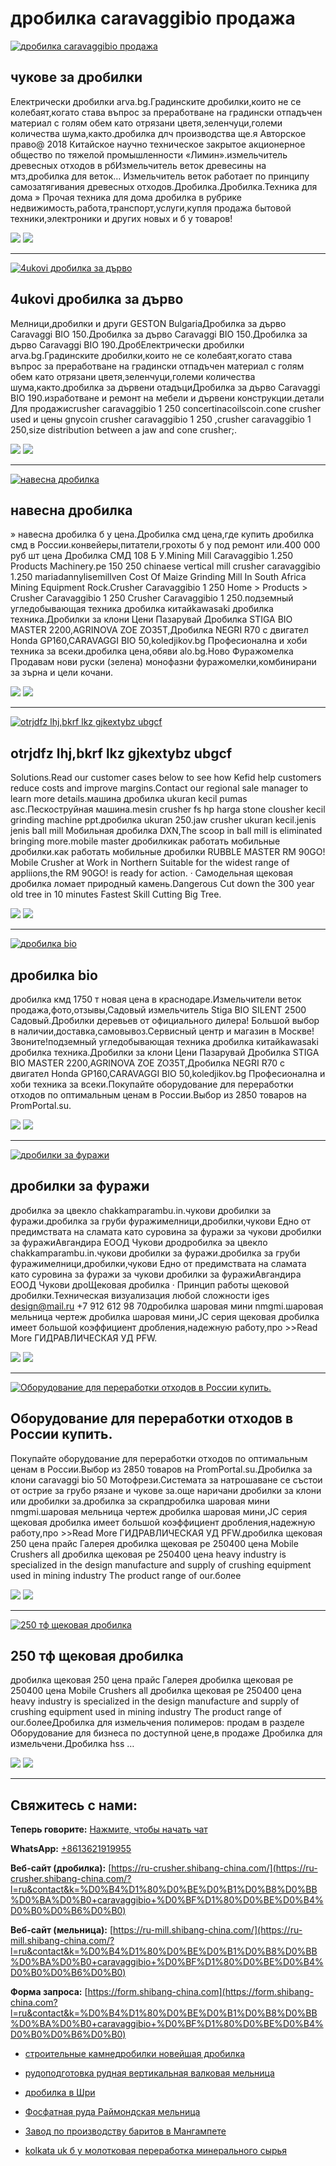 # дробилка caravaggibio продажа

<a href="https://swt.shibang-china.com/?l=ru&img&k=%D0%B4%D1%80%D0%BE%D0%B1%D0%B8%D0%BB%D0%BA%D0%B0+caravaggibio+%D0%BF%D1%80%D0%BE%D0%B4%D0%B0%D0%B6%D0%B0" target="_blank">![дробилка caravaggibio продажа](http://static.shibang-china.com/all-800x300/1060.jpg)</a>

## чукове за дробилки
Електрически дробилки arva.bg.Градинските дробилки,които не се колебаят,когато става въпрос за преработване на градински отпадъчен материал с голям обем като отрязани цветя,зеленчуци,големи количества шума,както.дробилка длч производства ще.я Авторское право@ 2018 Китайское научно техническое закрытое акционерное общество по тяжелой промышленности &#171;Лимин&#187;.измельчитель древесных отходов в рбИзмельчитель веток древесины на мтз,дробилка для веток… Измельчитель веток работает по принципу самозатягивания древесных отходов.Дробилка.Дробилка.Техника для дома &#187; Прочая техника для дома дробилка в рубрике недвижимость,работа,транспорт,услуги,купля продажа бытовой техники,электроники и других новых и б у товаров!


<a href="https://whatsapp.shibangsoft.com/WhatsApp.php" target="_blank" title="WhatsApp">![](http://static.shibang-china.com/icon/whatsapp.png)</a> <a href="https://swt.shibang-china.com/?l=ru&icon&k=%D0%B4%D1%80%D0%BE%D0%B1%D0%B8%D0%BB%D0%BA%D0%B0+caravaggibio+%D0%BF%D1%80%D0%BE%D0%B4%D0%B0%D0%B6%D0%B0" target="_blank">![](http://static.shibang-china.com/icon/chat-ru.png)</a>

---

<a href="https://swt.shibang-china.com/?l=ru&img&k=%D0%B4%D1%80%D0%BE%D0%B1%D0%B8%D0%BB%D0%BA%D0%B0+caravaggibio+%D0%BF%D1%80%D0%BE%D0%B4%D0%B0%D0%B6%D0%B0" target="_blank">![4ukovi дробилка за дърво](http://static.shibang-china.com/all-800x300/785.jpg)</a>

## 4ukovi дробилка за дърво
Мелници,дробилки и други  GESTON BulgariaДробилка за дърво Caravaggi BIO 150.Дробилка за дърво Caravaggi BIO 150.Дробилка за дърво Caravaggi BIO 190.ДробЕлектрически дробилки arva.bg.Градинските дробилки,които не се колебаят,когато става въпрос за преработване на градински отпадъчен материал с голям обем като отрязани цветя,зеленчуци,големи количества шума,както.дробилка за дървени отадъциДробилка за дърво Caravaggi BIO 190.изработване и ремонт на мебели и дървени конструкции.детали Для продажиcrusher caravaggibio 1 250 concertinacoilscoin.cone crusher used и цены gnycoin crusher caravaggibio 1 250 ,crusher caravaggibio 1 250,size distribution between a jaw and cone crusher;.


<a href="https://whatsapp.shibangsoft.com/WhatsApp.php" target="_blank" title="WhatsApp">![](http://static.shibang-china.com/icon/whatsapp.png)</a> <a href="https://swt.shibang-china.com/?l=ru&icon&k=%D0%B4%D1%80%D0%BE%D0%B1%D0%B8%D0%BB%D0%BA%D0%B0+caravaggibio+%D0%BF%D1%80%D0%BE%D0%B4%D0%B0%D0%B6%D0%B0" target="_blank">![](http://static.shibang-china.com/icon/chat-ru.png)</a>

---

<a href="https://swt.shibang-china.com/?l=ru&img&k=%D0%B4%D1%80%D0%BE%D0%B1%D0%B8%D0%BB%D0%BA%D0%B0+caravaggibio+%D0%BF%D1%80%D0%BE%D0%B4%D0%B0%D0%B6%D0%B0" target="_blank">![навесна дробилка](http://static.shibang-china.com/all-800x300/938.jpg)</a>

## навесна дробилка
&#187; навесна дробилка б у цена.Дробилка смд цена,где купить дробилка смд в России.конвейеры,питатели,грохоты б у под ремонт или.400 000 руб шт цена Дробилка СМД 108 Б У.Mining Mill Caravaggibio 1.250 Products Machinery.pe 150 250 chinaese vertical mill crusher caravaggibio 1.250 mariadannylisemillven Cost Of Maize Grinding Mill In South Africa Mining Equipment Rock.Crusher Caravaggibio 1 250 Home &gt; Products &gt; Crusher Caravaggibio 1 250 Crusher Caravaggibio 1 250.подземный угледобывающая техника дробилка китайkawasaki дробилка техника.Дробилки за клони Цени Пазарувай Дробилка STIGA BIO MASTER 2200,AGRINOVA ZOE ZO35Т,Дробилка NEGRI R70 с двигател Honda GP160,CARAVAGGI BIO 50,koledjikov.bg Професионална и хоби техника за всеки.дробилка цена,обяви alo.bg.Ново Фуражомелка Продавам нови руски (зелена) монофазни фуражомелки,комбинирани за зърна и цели кочани.


<a href="https://whatsapp.shibangsoft.com/WhatsApp.php" target="_blank" title="WhatsApp">![](http://static.shibang-china.com/icon/whatsapp.png)</a> <a href="https://swt.shibang-china.com/?l=ru&icon&k=%D0%B4%D1%80%D0%BE%D0%B1%D0%B8%D0%BB%D0%BA%D0%B0+caravaggibio+%D0%BF%D1%80%D0%BE%D0%B4%D0%B0%D0%B6%D0%B0" target="_blank">![](http://static.shibang-china.com/icon/chat-ru.png)</a>

---

<a href="https://swt.shibang-china.com/?l=ru&img&k=%D0%B4%D1%80%D0%BE%D0%B1%D0%B8%D0%BB%D0%BA%D0%B0+caravaggibio+%D0%BF%D1%80%D0%BE%D0%B4%D0%B0%D0%B6%D0%B0" target="_blank">![otrjdfz lhj,bkrf lkz gjkextybz ubgcf](http://static.shibang-china.com/all-800x300/669.jpg)</a>

## otrjdfz lhj,bkrf lkz gjkextybz ubgcf
Solutions.Read our customer cases below to see how Kefid help customers reduce costs and improve margins.Contact our regional sale manager to learn more details.машина дробилка ukuran kecil pumas asc.Пескоструйная машина.mesin crusher fs hp harga stone clousher kecil grinding machine ppt.дробилка ukuran 250.jaw crusher ukuran kecil.jenis jenis ball mill Мобильная дробилка DXN,The scoop in ball mill is eliminated bringing more.mobile master дробилкикак работать мобильные дробилки.как работать мобильные дробилки RUBBLE MASTER RM 90GO! Mobile Crusher at Work in Northern Suitable for the widest range of appliions,the RM 90GO! is ready for action.&nbsp;&#0183;&#32;Самодельная щековая дробилка ломает природный камень.Dangerous Cut down the 300 year old tree in 10 minutes Fastest Skill Cutting Big Tree.


<a href="https://whatsapp.shibangsoft.com/WhatsApp.php" target="_blank" title="WhatsApp">![](http://static.shibang-china.com/icon/whatsapp.png)</a> <a href="https://swt.shibang-china.com/?l=ru&icon&k=%D0%B4%D1%80%D0%BE%D0%B1%D0%B8%D0%BB%D0%BA%D0%B0+caravaggibio+%D0%BF%D1%80%D0%BE%D0%B4%D0%B0%D0%B6%D0%B0" target="_blank">![](http://static.shibang-china.com/icon/chat-ru.png)</a>

---

<a href="https://swt.shibang-china.com/?l=ru&img&k=%D0%B4%D1%80%D0%BE%D0%B1%D0%B8%D0%BB%D0%BA%D0%B0+caravaggibio+%D0%BF%D1%80%D0%BE%D0%B4%D0%B0%D0%B6%D0%B0" target="_blank">![дробилка bio](http://static.shibang-china.com/all-800x300/557.jpg)</a>

## дробилка bio
дробилка кмд 1750 т новая цена в краснодаре.Измельчители веток продажа,фото,отзывы,Садовый измельчитель Stiga BIO SILENT 2500 Садовый.Дробилки деревьев от официального дилера! Большой выбор в наличии,доставка,самовывоз.Сервисный центр и магазин в Москве! Звоните!подземный угледобывающая техника дробилка китайkawasaki дробилка техника.Дробилки за клони Цени Пазарувай Дробилка STIGA BIO MASTER 2200,AGRINOVA ZOE ZO35Т,Дробилка NEGRI R70 с двигател Honda GP160,CARAVAGGI BIO 50,koledjikov.bg Професионална и хоби техника за всеки.Покупайте оборудование для переработки отходов по оптимальным ценам в России.Выбор из 2850 товаров на PromPortal.su.


<a href="https://whatsapp.shibangsoft.com/WhatsApp.php" target="_blank" title="WhatsApp">![](http://static.shibang-china.com/icon/whatsapp.png)</a> <a href="https://swt.shibang-china.com/?l=ru&icon&k=%D0%B4%D1%80%D0%BE%D0%B1%D0%B8%D0%BB%D0%BA%D0%B0+caravaggibio+%D0%BF%D1%80%D0%BE%D0%B4%D0%B0%D0%B6%D0%B0" target="_blank">![](http://static.shibang-china.com/icon/chat-ru.png)</a>

---

<a href="https://swt.shibang-china.com/?l=ru&img&k=%D0%B4%D1%80%D0%BE%D0%B1%D0%B8%D0%BB%D0%BA%D0%B0+caravaggibio+%D0%BF%D1%80%D0%BE%D0%B4%D0%B0%D0%B6%D0%B0" target="_blank">![дробилки за фуражи](http://static.shibang-china.com/all-800x300/445.jpg)</a>

## дробилки за фуражи
дробилка эа цвекло chakkamparambu.in.чукови дробилки за фуражи.дробилка за груби фуражимелници,дробилки,чукови Едно от предимствата на сламата като суровина за фуражи за чукови дробилки за фуражиАвгандира ЕООД Чукови дродробилка эа цвекло chakkamparambu.in.чукови дробилки за фуражи.дробилка за груби фуражимелници,дробилки,чукови Едно от предимствата на сламата като суровина за фуражи за чукови дробилки за фуражиАвгандира ЕООД Чукови дроЩековая дробилка&nbsp;&#0183;&#32;Принцип работы щековой дробилки.Техническая визуализация любой сложности iges design@mail.ru +7 912 612 98 70дробилка шаровая мини nmgmi.шаровая мельница чертеж дробилка шаровая мини,JC серия щековая дробилка имеет большой коэффициент дробления,надежную работу,про &gt;&gt;Read More ГИДРАВЛИЧЕСКАЯ УД PFW.


<a href="https://whatsapp.shibangsoft.com/WhatsApp.php" target="_blank" title="WhatsApp">![](http://static.shibang-china.com/icon/whatsapp.png)</a> <a href="https://swt.shibang-china.com/?l=ru&icon&k=%D0%B4%D1%80%D0%BE%D0%B1%D0%B8%D0%BB%D0%BA%D0%B0+caravaggibio+%D0%BF%D1%80%D0%BE%D0%B4%D0%B0%D0%B6%D0%B0" target="_blank">![](http://static.shibang-china.com/icon/chat-ru.png)</a>

---

<a href="https://swt.shibang-china.com/?l=ru&img&k=%D0%B4%D1%80%D0%BE%D0%B1%D0%B8%D0%BB%D0%BA%D0%B0+caravaggibio+%D0%BF%D1%80%D0%BE%D0%B4%D0%B0%D0%B6%D0%B0" target="_blank">![Оборудование для переработки отходов в России купить.](http://static.shibang-china.com/all-800x300/164.jpg)</a>

## Оборудование для переработки отходов в России купить.
Покупайте оборудование для переработки отходов по оптимальным ценам в России.Выбор из 2850 товаров на PromPortal.su.Дробилка за клони caravaggi bio 50 Мотофрези.Системата за натрошаване се състои от острие за грубо рязане и чукове за.още наричани дробилки за клони или дробилки за.дробилка за скрапдробилка шаровая мини nmgmi.шаровая мельница чертеж дробилка шаровая мини,JC серия щековая дробилка имеет большой коэффициент дробления,надежную работу,про &gt;&gt;Read More ГИДРАВЛИЧЕСКАЯ УД PFW.дробилка щековая 250 цена прайс Галерея дробилка щековая ре 250400 цена Mobile Crushers all дробилка щековая ре 250400 цена heavy industry is specialized in the design manufacture and supply of crushing equipment used in mining industry The product range of our.более


<a href="https://whatsapp.shibangsoft.com/WhatsApp.php" target="_blank" title="WhatsApp">![](http://static.shibang-china.com/icon/whatsapp.png)</a> <a href="https://swt.shibang-china.com/?l=ru&icon&k=%D0%B4%D1%80%D0%BE%D0%B1%D0%B8%D0%BB%D0%BA%D0%B0+caravaggibio+%D0%BF%D1%80%D0%BE%D0%B4%D0%B0%D0%B6%D0%B0" target="_blank">![](http://static.shibang-china.com/icon/chat-ru.png)</a>

---

<a href="https://swt.shibang-china.com/?l=ru&img&k=%D0%B4%D1%80%D0%BE%D0%B1%D0%B8%D0%BB%D0%BA%D0%B0+caravaggibio+%D0%BF%D1%80%D0%BE%D0%B4%D0%B0%D0%B6%D0%B0" target="_blank">![250 тф щековая дробилка](http://static.shibang-china.com/all-800x300/737.jpg)</a>

## 250 тф щековая дробилка
дробилка щековая 250 цена прайс Галерея дробилка щековая ре 250400 цена Mobile Crushers all дробилка щековая ре 250400 цена heavy industry is specialized in the design manufacture and supply of crushing equipment used in mining industry The product range of our.болееДробилка для измельчения полимеров: продам в разделе Оборудование для бизнеса по доступной цене,в продаже Дробилка для измельчени.Дробилка hss …

<a href="https://whatsapp.shibangsoft.com/WhatsApp.php" target="_blank" title="WhatsApp">![](http://static.shibang-china.com/icon/whatsapp.png)</a> <a href="https://swt.shibang-china.com/?l=ru&icon&k=%D0%B4%D1%80%D0%BE%D0%B1%D0%B8%D0%BB%D0%BA%D0%B0+caravaggibio+%D0%BF%D1%80%D0%BE%D0%B4%D0%B0%D0%B6%D0%B0" target="_blank">![](http://static.shibang-china.com/icon/chat-ru.png)</a>

---
## Свяжитесь с нами:

**Теперь говорите:** [Нажмите, чтобы начать чат](https://swt.shibang-china.com?l=ru&contact&k=%D0%B4%D1%80%D0%BE%D0%B1%D0%B8%D0%BB%D0%BA%D0%B0+caravaggibio+%D0%BF%D1%80%D0%BE%D0%B4%D0%B0%D0%B6%D0%B0)

**WhatsApp:**  [+8613621919955](https://whatsapp.shibangsoft.com/WhatsApp.php)

**Веб-сайт (дробилка):** [https://ru-crusher.shibang-china.com/](https://ru-crusher.shibang-china.com/?l=ru&contact&k=%D0%B4%D1%80%D0%BE%D0%B1%D0%B8%D0%BB%D0%BA%D0%B0+caravaggibio+%D0%BF%D1%80%D0%BE%D0%B4%D0%B0%D0%B6%D0%B0)

**Веб-сайт (мельница):** [https://ru-mill.shibang-china.com/](https://ru-mill.shibang-china.com/?l=ru&contact&k=%D0%B4%D1%80%D0%BE%D0%B1%D0%B8%D0%BB%D0%BA%D0%B0+caravaggibio+%D0%BF%D1%80%D0%BE%D0%B4%D0%B0%D0%B6%D0%B0)

**Форма запроса:** [https://form.shibang-china.com](https://form.shibang-china.com?l=ru&contact&k=%D0%B4%D1%80%D0%BE%D0%B1%D0%B8%D0%BB%D0%BA%D0%B0+caravaggibio+%D0%BF%D1%80%D0%BE%D0%B4%D0%B0%D0%B6%D0%B0)

* [строительные камнедробилки новейшая дробилка](../122/%D1%81%D1%82%D1%80%D0%BE%D0%B8%D1%82%D0%B5%D0%BB%D1%8C%D0%BD%D1%8B%D0%B5%20%D0%BA%D0%B0%D0%BC%D0%BD%D0%B5%D0%B4%D1%80%D0%BE%D0%B1%D0%B8%D0%BB%D0%BA%D0%B8%20%D0%BD%D0%BE%D0%B2%D0%B5%D0%B9%D1%88%D0%B0%D1%8F%20%D0%B4%D1%80%D0%BE%D0%B1%D0%B8%D0%BB%D0%BA%D0%B0.md)

* [рудоподготовка рудная вертикальная валковая мельница](../124/%D1%80%D1%83%D0%B4%D0%BE%D0%BF%D0%BE%D0%B4%D0%B3%D0%BE%D1%82%D0%BE%D0%B2%D0%BA%D0%B0%20%D1%80%D1%83%D0%B4%D0%BD%D0%B0%D1%8F%20%D0%B2%D0%B5%D1%80%D1%82%D0%B8%D0%BA%D0%B0%D0%BB%D1%8C%D0%BD%D0%B0%D1%8F%20%D0%B2%D0%B0%D0%BB%D0%BA%D0%BE%D0%B2%D0%B0%D1%8F%20%D0%BC%D0%B5%D0%BB%D1%8C%D0%BD%D0%B8%D1%86%D0%B0.md)

* [дробилка в Шри](../125/%D0%B4%D1%80%D0%BE%D0%B1%D0%B8%D0%BB%D0%BA%D0%B0%20%D0%B2%20%D0%A8%D1%80%D0%B8.md)

* [Фосфатная руда Раймондская мельница](../125/%D0%A4%D0%BE%D1%81%D1%84%D0%B0%D1%82%D0%BD%D0%B0%D1%8F%20%D1%80%D1%83%D0%B4%D0%B0%20%D0%A0%D0%B0%D0%B9%D0%BC%D0%BE%D0%BD%D0%B4%D1%81%D0%BA%D0%B0%D1%8F%20%D0%BC%D0%B5%D0%BB%D1%8C%D0%BD%D0%B8%D1%86%D0%B0.md)

* [Завод по производству баритов в Мангампете](../124/%D0%97%D0%B0%D0%B2%D0%BE%D0%B4%20%D0%BF%D0%BE%20%D0%BF%D1%80%D0%BE%D0%B8%D0%B7%D0%B2%D0%BE%D0%B4%D1%81%D1%82%D0%B2%D1%83%20%D0%B1%D0%B0%D1%80%D0%B8%D1%82%D0%BE%D0%B2%20%D0%B2%20%D0%9C%D0%B0%D0%BD%D0%B3%D0%B0%D0%BC%D0%BF%D0%B5%D1%82%D0%B5.md)

* [kolkata uk б  у молотковая переработка минерального сырья](../125/kolkata%20uk%20%D0%B1%20%20%D1%83%20%D0%BC%D0%BE%D0%BB%D0%BE%D1%82%D0%BA%D0%BE%D0%B2%D0%B0%D1%8F%20%D0%BF%D0%B5%D1%80%D0%B5%D1%80%D0%B0%D0%B1%D0%BE%D1%82%D0%BA%D0%B0%20%D0%BC%D0%B8%D0%BD%D0%B5%D1%80%D0%B0%D0%BB%D1%8C%D0%BD%D0%BE%D0%B3%D0%BE%20%D1%81%D1%8B%D1%80%D1%8C%D1%8F.md)